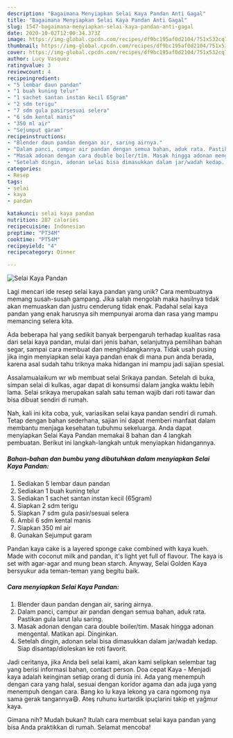 ```yaml
---
description: "Bagaimana Menyiapkan Selai Kaya Pandan Anti Gagal"
title: "Bagaimana Menyiapkan Selai Kaya Pandan Anti Gagal"
slug: 1547-bagaimana-menyiapkan-selai-kaya-pandan-anti-gagal
date: 2020-10-02T12:00:34.373Z
image: https://img-global.cpcdn.com/recipes/df9bc195af0d2104/751x532cq70/selai-kaya-pandan-foto-resep-utama.jpg
thumbnail: https://img-global.cpcdn.com/recipes/df9bc195af0d2104/751x532cq70/selai-kaya-pandan-foto-resep-utama.jpg
cover: https://img-global.cpcdn.com/recipes/df9bc195af0d2104/751x532cq70/selai-kaya-pandan-foto-resep-utama.jpg
author: Lucy Vasquez
ratingvalue: 3
reviewcount: 4
recipeingredient:
- "5 lembar daun pandan"
- "1 buah kuning telur"
- "1 sachet santan instan kecil 65gram"
- "2 sdm terigu"
- "7 sdm gula pasirsesuai selera"
- "6 sdm kental manis"
- "350 ml air"
- "Sejumput garam"
recipeinstructions:
- "Blender daun pandan dengan air, saring airnya."
- "Dalam panci, campur air pandan dengan semua bahan, aduk rata. Pastikan gula larut lalu saring."
- "Masak adonan dengan cara double boiler/tim. Masak hingga adonan mengental. Matikan api. Dinginkan."
- "Setelah dingin, adonan selai bisa dimasukkan dalam jar/wadah kedap. Siap disantap/dioleskan ke roti favorit."
categories:
- Resep
tags:
- selai
- kaya
- pandan

katakunci: selai kaya pandan 
nutrition: 287 calories
recipecuisine: Indonesian
preptime: "PT34M"
cooktime: "PT54M"
recipeyield: "4"
recipecategory: Dinner

---
```



![Selai Kaya Pandan](https://img-global.cpcdn.com/recipes/df9bc195af0d2104/751x532cq70/selai-kaya-pandan-foto-resep-utama.jpg)

Lagi mencari ide resep selai kaya pandan yang unik? Cara membuatnya memang susah-susah gampang. Jika salah mengolah maka hasilnya tidak akan memuaskan dan justru cenderung tidak enak. Padahal selai kaya pandan yang enak harusnya sih mempunyai aroma dan rasa yang mampu memancing selera kita.

Ada beberapa hal yang sedikit banyak berpengaruh terhadap kualitas rasa dari selai kaya pandan, mulai dari jenis bahan, selanjutnya pemilihan bahan segar, sampai cara membuat dan menghidangkannya. Tidak usah pusing jika ingin menyiapkan selai kaya pandan enak di mana pun anda berada, karena asal sudah tahu triknya maka hidangan ini mampu jadi sajian spesial.

Assalamualaikum wr wb membuat selai Srikaya pandan. Setelah di buka, simpan selai di kulkas, agar dapat di konsumsi dalam jangka waktu lebih lama. Selai srikaya merupakan salah satu teman wajib dari roti tawar dan bisa dibuat sendiri di rumah.


Nah, kali ini kita coba, yuk, variasikan selai kaya pandan sendiri di rumah. Tetap dengan bahan sederhana, sajian ini dapat memberi manfaat dalam membantu menjaga kesehatan tubuhmu sekeluarga. Anda dapat menyiapkan Selai Kaya Pandan memakai 8 bahan dan 4 langkah pembuatan. Berikut ini langkah-langkah untuk menyiapkan hidangannya.

<!--inarticleads1-->

##### Bahan-bahan dan bumbu yang dibutuhkan dalam menyiapkan Selai Kaya Pandan:

1. Sediakan 5 lembar daun pandan
1. Sediakan 1 buah kuning telur
1. Sediakan 1 sachet santan instan kecil (65gram)
1. Siapkan 2 sdm terigu
1. Siapkan 7 sdm gula pasir/sesuai selera
1. Ambil 6 sdm kental manis
1. Siapkan 350 ml air
1. Gunakan Sejumput garam


Pandan kaya cake is a layered sponge cake combined with kaya kueh. Made with coconut milk and pandan, it&#39;s light yet full of flavour. The kaya is set with agar-agar and mung bean starch. Anyway, Selai Golden Kaya bersyukur ada teman-teman yang begitu baik. 

<!--inarticleads2-->

##### Cara menyiapkan Selai Kaya Pandan:

1. Blender daun pandan dengan air, saring airnya.
1. Dalam panci, campur air pandan dengan semua bahan, aduk rata. Pastikan gula larut lalu saring.
1. Masak adonan dengan cara double boiler/tim. Masak hingga adonan mengental. Matikan api. Dinginkan.
1. Setelah dingin, adonan selai bisa dimasukkan dalam jar/wadah kedap. Siap disantap/dioleskan ke roti favorit.


Jadi ceritanya, jika Anda beli selai kami, akan kami selipkan selembar tag yang berisi informasi bahan, contact person. Doa cepat Kaya - Menjadi kaya adalah keinginan setiap orang di dunia ini. Ada yang menempuh dengan cara yang halal, sesuai dengan koridor agama dan ada juga yang menempuh dengan cara. Bang ko lu kaya lekong ya cara ngomong nya sama gerak tangannya😄. Ateş ruhunu kurtardik ipuçlarini takip et yağmur kaya. 

Gimana nih? Mudah bukan? Itulah cara membuat selai kaya pandan yang bisa Anda praktikkan di rumah. Selamat mencoba!
